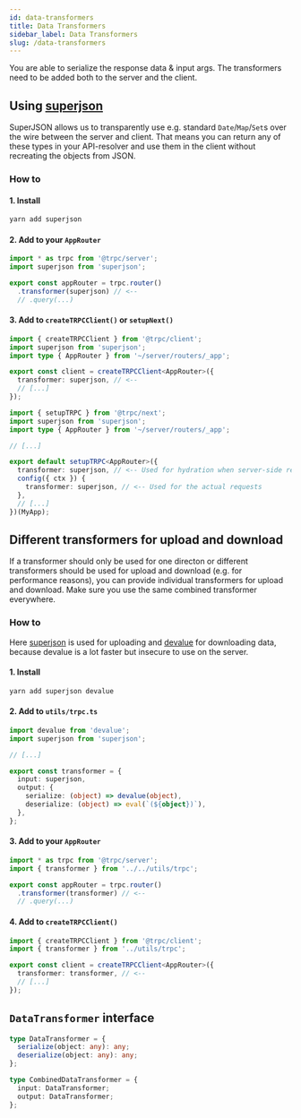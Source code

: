 ```yaml
---
id: data-transformers
title: Data Transformers
sidebar_label: Data Transformers
slug: /data-transformers
---
```


You are able to serialize the response data & input args. The transformers need to be added both to the server and the client.

## Using [superjson](https://github.com/blitz-js/superjson)

SuperJSON allows us to transparently use e.g. standard `Date`/`Map`/`Set`s over the wire between the server and client. That means you can return any of these types in your API-resolver and use them in the client without recreating the objects from JSON.

### How to

#### 1. Install

```bash
yarn add superjson
```

#### 2. Add to your `AppRouter`

```ts title='routers/router/_app..ts'
import * as trpc from '@trpc/server';
import superjson from 'superjson';

export const appRouter = trpc.router()
  .transformer(superjson) // <--
  // .query(...)
```

#### 3. Add to `createTRPCClient()` or `setupNext()`

```ts
import { createTRPCClient } from '@trpc/client';
import superjson from 'superjson';
import type { AppRouter } from '~/server/routers/_app';

export const client = createTRPCClient<AppRouter>({
  transformer: superjson, // <--
  // [...]
});
```

```ts title='utils/trpc.ts'
import { setupTRPC } from '@trpc/next';
import superjson from 'superjson';
import type { AppRouter } from '~/server/routers/_app';

// [...]

export default setupTRPC<AppRouter>({
  transformer: superjson, // <-- Used for hydration when server-side rendering
  config({ ctx }) {
    transformer: superjson, // <-- Used for the actual requests
  },
  // [...]
})(MyApp);
```

## Different transformers for upload and download

If a transformer should only be used for one directon or different transformers should be used for upload and download (e.g. for performance reasons), you can provide individual transformers for upload and download. Make sure you use the same combined transformer everywhere.

### How to

Here [superjson](https://github.com/blitz-js/superjson) is used for uploading and [devalue](https://github.com/Rich-Harris/devalue) for downloading data, because devalue is a lot faster but insecure to use on the server.

#### 1. Install

```bash
yarn add superjson devalue
```

#### 2. Add to `utils/trpc.ts`

```ts title='utils/trpc.ts'
import devalue from 'devalue';
import superjson from 'superjson';

// [...]

export const transformer = {
  input: superjson,
  output: {
    serialize: (object) => devalue(object),
    deserialize: (object) => eval(`(${object})`),
  },
};
```

#### 3. Add to your `AppRouter`

```ts title='server/routers/_app.ts'
import * as trpc from '@trpc/server';
import { transformer } from '../../utils/trpc';

export const appRouter = trpc.router()
  .transformer(transformer) // <--
  // .query(...)
```

#### 4. Add to `createTRPCClient()`

```ts title='client.ts'
import { createTRPCClient } from '@trpc/client';
import { transformer } from '../utils/trpc';

export const client = createTRPCClient<AppRouter>({
  transformer: transformer, // <--
  // [...]
});
```

## `DataTransformer` interface

```ts
type DataTransformer = {
  serialize(object: any): any;
  deserialize(object: any): any;
};

type CombinedDataTransformer = {
  input: DataTransformer;
  output: DataTransformer;
};
```
